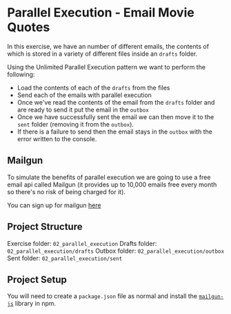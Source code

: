 # Parallel Execution - Email Movie Quotes

In this exercise, we have an number of different emails, the contents of which is stored in a variety of different files inside an `drafts` folder. 

Using the Unlimited Parallel Execution pattern we want to perform the following:

* Load the contents of each of the `drafts` from the files
* Send each of the emails with parallel execution
* Once we've read the contents of the email from the `drafts` folder and are ready to send it put the email in the `outbox`
* Once we have successfully sent the email we can then move it to the `sent` folder (removing it from the `outbox`).
* If there is a failure to send then the email stays in the `outbox` with the error written to the console.

## Mailgun

To simulate the benefits of parallel execution we are going to use a free email api called Mailgun (it provides up to 10,000 emails free every month so there's no risk of being charged for it).

You can sign up for mailgun [here](https://signup.mailgun.com/new/signup)

## Project Structure

Exercise folder: `02_parallel_execution`
Drafts folder: `02_parallel_execution/drafts`
Outbox folder: `02_parallel_execution/outbox`
Sent folder: `02_parallel_execution/sent`

## Project Setup

You will need to create a `package.json` file as normal and install the [`mailgun-js`](https://www.npmjs.com/package/mailgun-js) library in npm.



